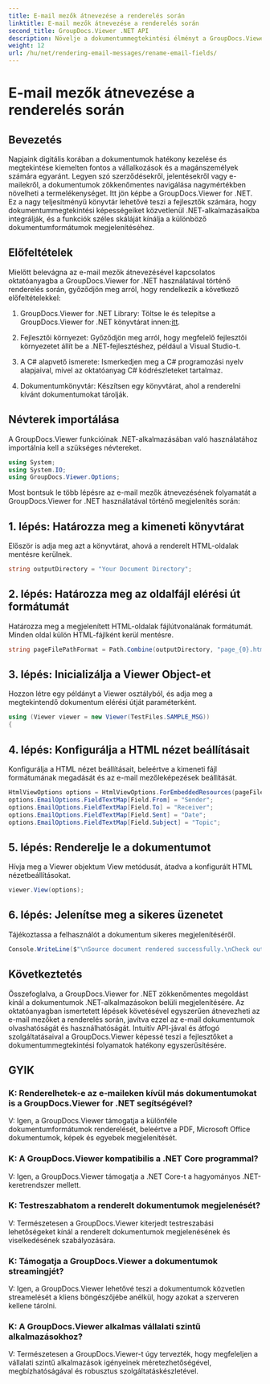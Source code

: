```yaml
---
title: E-mail mezők átnevezése a renderelés során
linktitle: E-mail mezők átnevezése a renderelés során
second_title: GroupDocs.Viewer .NET API
description: Növelje a dokumentummegtekintési élményt a GroupDocs.Viewer for .NET segítségével. Az e-mailek zökkenőmentes megjelenítése és testreszabása.
weight: 12
url: /hu/net/rendering-email-messages/rename-email-fields/
---
```


# E-mail mezők átnevezése a renderelés során

## Bevezetés

Napjaink digitális korában a dokumentumok hatékony kezelése és megtekintése kiemelten fontos a vállalkozások és a magánszemélyek számára egyaránt. Legyen szó szerződésekről, jelentésekről vagy e-mailekről, a dokumentumok zökkenőmentes navigálása nagymértékben növelheti a termelékenységet. Itt jön képbe a GroupDocs.Viewer for .NET. Ez a nagy teljesítményű könyvtár lehetővé teszi a fejlesztők számára, hogy dokumentummegtekintési képességeiket közvetlenül .NET-alkalmazásaikba integrálják, és a funkciók széles skáláját kínálja a különböző dokumentumformátumok megjelenítéséhez.

## Előfeltételek

Mielőtt belevágna az e-mail mezők átnevezésével kapcsolatos oktatóanyagba a GroupDocs.Viewer for .NET használatával történő renderelés során, győződjön meg arról, hogy rendelkezik a következő előfeltételekkel:

1.  GroupDocs.Viewer for .NET Library: Töltse le és telepítse a GroupDocs.Viewer for .NET könyvtárat innen:[itt](https://releases.groupdocs.com/viewer/net/).

2. Fejlesztői környezet: Győződjön meg arról, hogy megfelelő fejlesztői környezetet állít be a .NET-fejlesztéshez, például a Visual Studio-t.

3. A C# alapvető ismerete: Ismerkedjen meg a C# programozási nyelv alapjaival, mivel az oktatóanyag C# kódrészleteket tartalmaz.

4. Dokumentumkönyvtár: Készítsen egy könyvtárat, ahol a renderelni kívánt dokumentumokat tárolják.

## Névterek importálása

A GroupDocs.Viewer funkcióinak .NET-alkalmazásában való használatához importálnia kell a szükséges névtereket.

```csharp
using System;
using System.IO;
using GroupDocs.Viewer.Options;
```

Most bontsuk le több lépésre az e-mail mezők átnevezésének folyamatát a GroupDocs.Viewer for .NET használatával történő megjelenítés során:

## 1. lépés: Határozza meg a kimeneti könyvtárat

Először is adja meg azt a könyvtárat, ahová a renderelt HTML-oldalak mentésre kerülnek.

```csharp
string outputDirectory = "Your Document Directory";
```

## 2. lépés: Határozza meg az oldalfájl elérési út formátumát

Határozza meg a megjelenített HTML-oldalak fájlútvonalának formátumát. Minden oldal külön HTML-fájlként kerül mentésre.

```csharp
string pageFilePathFormat = Path.Combine(outputDirectory, "page_{0}.html");
```

## 3. lépés: Inicializálja a Viewer Object-et

Hozzon létre egy példányt a Viewer osztályból, és adja meg a megtekintendő dokumentum elérési útját paraméterként.

```csharp
using (Viewer viewer = new Viewer(TestFiles.SAMPLE_MSG))
{
```

## 4. lépés: Konfigurálja a HTML nézet beállításait

Konfigurálja a HTML nézet beállításait, beleértve a kimeneti fájl formátumának megadását és az e-mail mezőleképezések beállítását.

```csharp
HtmlViewOptions options = HtmlViewOptions.ForEmbeddedResources(pageFilePathFormat);
options.EmailOptions.FieldTextMap[Field.From] = "Sender";
options.EmailOptions.FieldTextMap[Field.To] = "Receiver";
options.EmailOptions.FieldTextMap[Field.Sent] = "Date";
options.EmailOptions.FieldTextMap[Field.Subject] = "Topic";
```

## 5. lépés: Renderelje le a dokumentumot

Hívja meg a Viewer objektum View metódusát, átadva a konfigurált HTML nézetbeállításokat.

```csharp
viewer.View(options);
```

## 6. lépés: Jelenítse meg a sikeres üzenetet

Tájékoztassa a felhasználót a dokumentum sikeres megjelenítéséről.

```csharp
Console.WriteLine($"\nSource document rendered successfully.\nCheck output in {outputDirectory}.");
```

## Következtetés

Összefoglalva, a GroupDocs.Viewer for .NET zökkenőmentes megoldást kínál a dokumentumok .NET-alkalmazásokon belüli megjelenítésére. Az oktatóanyagban ismertetett lépések követésével egyszerűen átnevezheti az e-mail mezőket a renderelés során, javítva ezzel az e-mail dokumentumok olvashatóságát és használhatóságát. Intuitív API-jával és átfogó szolgáltatásaival a GroupDocs.Viewer képessé teszi a fejlesztőket a dokumentummegtekintési folyamatok hatékony egyszerűsítésére.

## GYIK

### K: Renderelhetek-e az e-maileken kívül más dokumentumokat is a GroupDocs.Viewer for .NET segítségével?

V: Igen, a GroupDocs.Viewer támogatja a különféle dokumentumformátumok renderelését, beleértve a PDF, Microsoft Office dokumentumok, képek és egyebek megjelenítését.

### K: A GroupDocs.Viewer kompatibilis a .NET Core programmal?

V: Igen, a GroupDocs.Viewer támogatja a .NET Core-t a hagyományos .NET-keretrendszer mellett.

### K: Testreszabhatom a renderelt dokumentumok megjelenését?

V: Természetesen a GroupDocs.Viewer kiterjedt testreszabási lehetőségeket kínál a renderelt dokumentumok megjelenésének és viselkedésének szabályozására.

### K: Támogatja a GroupDocs.Viewer a dokumentumok streamingjét?

V: Igen, a GroupDocs.Viewer lehetővé teszi a dokumentumok közvetlen streamelését a kliens böngészőjébe anélkül, hogy azokat a szerveren kellene tárolni.

### K: A GroupDocs.Viewer alkalmas vállalati szintű alkalmazásokhoz?

V: Természetesen a GroupDocs.Viewer-t úgy tervezték, hogy megfeleljen a vállalati szintű alkalmazások igényeinek méretezhetőségével, megbízhatóságával és robusztus szolgáltatáskészletével.
